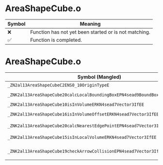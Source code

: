 # AreaShapeCube.o
| Symbol | Meaning 
| ------------- | ------------- 
| :x: | Function has not yet been started or is not matching. 
| :white_check_mark: | Function is completed. 


# AreaShapeCube.o
| Symbol (Mangled) | Symbol (Demangled) | Decompiled? |
| ------------- |  ------------- | ------------- |
| `_ZN2al13AreaShapeCubeC2ENS0_10OriginTypeE` | `al::AreaShapeCube::AreaShapeCube(al::AreaShapeCube::OriginType)` | :white_check_mark: |
| `_ZNK2al13AreaShapeCube20calcLocalBoundingBoxEPN4sead9BoundBox3IfEE` | `al::AreaShapeCube::calcLocalBoundingBox(sead::BoundBox3<float> *)const` | :white_check_mark: |
| `_ZNK2al13AreaShapeCube10isInVolumeERKN4sead7Vector3IfEE` | `al::AreaShapeCube::isInVolume(sead::Vector3<float> const&)const` | :white_check_mark: |
| `_ZNK2al13AreaShapeCube16isInVolumeOffsetERKN4sead7Vector3IfEEf` | `al::AreaShapeCube::isInVolumeOffset(sead::Vector3<float> const&,float)const` | :white_check_mark: |
| `_ZNK2al13AreaShapeCube20calcNearestEdgePointEPN4sead7Vector3IfEERKS3_` | `al::AreaShapeCube::calcNearestEdgePoint(sead::Vector3<float> *,sead::Vector3<float> const&)const` | :white_check_mark: |
| `_ZNK2al13AreaShapeCube15isInLocalVolumeERKN4sead7Vector3IfEE` | `al::AreaShapeCube::isInLocalVolume(sead::Vector3<float> const&)const` | :white_check_mark: |
| `_ZNK2al13AreaShapeCube19checkArrowCollisionEPN4sead7Vector3IfEES4_RKS3_S6_` | `al::AreaShapeCube::checkArrowCollision(sead::Vector3<float> *,sead::Vector3<float> *,sead::Vector3<float> const&,sead::Vector3<float> const&)const` | :white_check_mark: |
